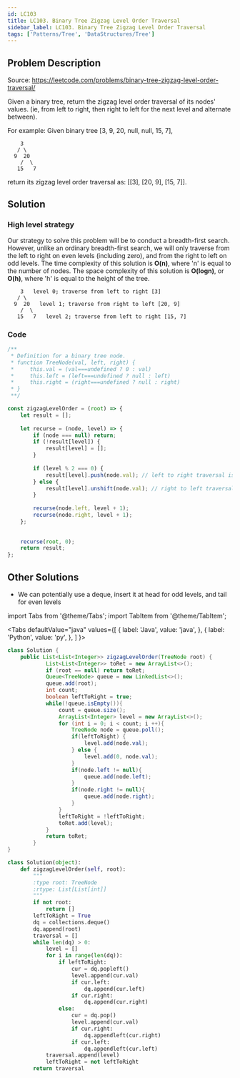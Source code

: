 ```yaml
---
id: LC103
title: LC103. Binary Tree Zigzag Level Order Traversal
sidebar_label: LC103. Binary Tree Zigzag Level Order Traversal
tags: ['Patterns/Tree', 'DataStructures/Tree']
---
```


## Problem Description

Source: https://leetcode.com/problems/binary-tree-zigzag-level-order-traversal/

Given a binary tree, return the zigzag level order traversal of its nodes' values. (ie, from left to right, then right to left for the next level and alternate between).

For example:
Given binary tree [3, 9, 20, null, null, 15, 7],

```
    3
   / \
  9  20
    /  \
   15   7
```

return its zigzag level order traversal as: [[3], [20, 9], [15, 7]].

## Solution

### High level strategy
Our strategy to solve this problem will be to conduct a breadth-first search. However, unlike an ordinary breadth-first search, we will only traverse from the left to right on even levels (including zero), and from the right to left on odd levels. The time complexity of this solution is **O(n)**, where 'n' is equal to the number of nodes. The space complexity of this solution is **O(logn)**, or **O(h)**, where 'h' is equal to the height of the tree.

```
    3   level 0; traverse from left to right [3]
   / \
  9  20   level 1; traverse from right to left [20, 9]
    /  \
   15   7   level 2; traverse from left to right [15, 7]
```

### Code
```javascript
/**
 * Definition for a binary tree node.
 * function TreeNode(val, left, right) {
 *     this.val = (val===undefined ? 0 : val)
 *     this.left = (left===undefined ? null : left)
 *     this.right = (right===undefined ? null : right)
 * }
 **/

const zigzagLevelOrder = (root) => {
    let result = [];
    
    let recurse = (node, level) => {
        if (node === null) return;
        if (!result[level]) {
            result[level] = [];
        }
        
        if (level % 2 === 0) {
            result[level].push(node.val); // left to right traversal is implemented with the push method
        } else {
            result[level].unshift(node.val); // right to left traversal is implemented with the unshift method
        }
        
        recurse(node.left, level + 1);
        recurse(node.right, level + 1);
    };
    
    
    recurse(root, 0);
    return result;
};
```

## Other Solutions
- We can potentially use a deque, insert it at head for odd levels, and tail for even levels

import Tabs from '@theme/Tabs';
import TabItem from '@theme/TabItem';

<Tabs
  defaultValue="java"
  values={[
      { label: 'Java', value: 'java', },
    { label: 'Python', value: 'py', },
  ]
}>
<TabItem value="java">

```java
class Solution {
    public List<List<Integer>> zigzagLevelOrder(TreeNode root) {
            List<List<Integer>> toRet = new ArrayList<>();
            if (root == null) return toRet;
            Queue<TreeNode> queue = new LinkedList<>();
            queue.add(root);
            int count;
            boolean leftToRight = true;
            while(!queue.isEmpty()){
                count = queue.size();
                ArrayList<Integer> level = new ArrayList<>();
                for (int i = 0; i < count; i ++){
                    TreeNode node = queue.poll();
                    if(leftToRight) {
                        level.add(node.val);
                    } else {
                        level.add(0, node.val);
                    }
                    if(node.left != null){
                        queue.add(node.left);
                    }
                    if(node.right != null){
                        queue.add(node.right);
                    }
                }
                leftToRight = !leftToRight;
                toRet.add(level);
            }
            return toRet;
        }
}
```

</TabItem>
<TabItem value="py">

```py
class Solution(object):
    def zigzagLevelOrder(self, root):
        """
        :type root: TreeNode
        :rtype: List[List[int]]
        """
        if not root: 
            return []
        leftToRight = True 
        dq = collections.deque() 
        dq.append(root)
        traversal = [] 
        while len(dq) > 0:
            level = []
            for i in range(len(dq)):
                if leftToRight:
                    cur = dq.popleft()
                    level.append(cur.val)
                    if cur.left:
                        dq.append(cur.left)
                    if cur.right:
                        dq.append(cur.right)
                else:
                    cur = dq.pop()
                    level.append(cur.val)
                    if cur.right:
                        dq.appendleft(cur.right)
                    if cur.left:
                        dq.appendleft(cur.left)
            traversal.append(level)
            leftToRight = not leftToRight
        return traversal
```
</TabItem>
</Tabs>
